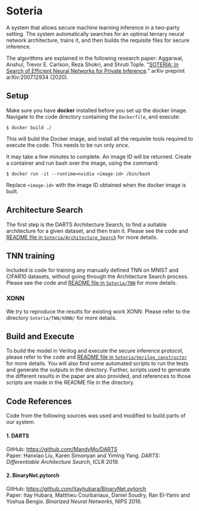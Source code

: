 # Soteria

A system that allows secure machine learning inference in a two-party setting. The system automatically searches for an optimal ternary neural network architecture, trains it, and then builds the requisite files for secure inference.

The algorithms are explained in the following research paper: Aggarwal, Anshul, Trevor E. Carlson, Reza Shokri, and Shruti Tople. "[SOTERIA: In Search of Efficient Neural Networks for Private Inference](https://arxiv.org/pdf/2007.12934)." arXiv preprint arXiv:2007.12934 (2020).

## Setup

Make sure you have **docker** installed before you set up the docker image. Navigate to the code directory containing the `Dockerfile`, and execute:

    $ docker build ./

This will build the Docker image, and install all the requisite tools required to execute the code. This needs to be run only once. 

It may take a few minutes to complete. An image ID will be returned. Create a container and run bash over the image, using the command:

    $ docker run -it --runtime=nvidia <image-id> /bin/bash

Replace `<image-id>` with the image ID obtained when the docker image is built.

## Architecture Search

The first step is the DARTS Architecture Search, to find a suitable architecture for a given dataset, and then train it. Please see the code and [README file in `Soteria/Architecture_Search`](Soteria/Architecture_Search/README.md) for more details.

## TNN training

Included is code for training any manually defined TNN on MNIST and CIFAR10 datasets, without going through the Architecture Search process. Please see the code and [README file in `Soteria/TNN`](Soteria/TNN/README.md) for more details. 

### XONN

We try to reproduce the results for existing work XONN. Please refer to the directory `Soteria/TNN/XONN/` for more details.

## Build and Execute

To build the model in Verilog and execute the secure inference protocol, please refer to the code and [README file in `Soteria/Verilog_constructor`](Soteria/Verilog_constructor/README.md) for more details. You will also find some automated scripts to run the tests and generate the outputs in the directory. Further, scripts used to generate the different results in the paper are also provided, and references to those scripts are made in the README file in the directory.

## Code References

Code from the following sources was used and modified to build parts of our system.

#### 1. DARTS

GitHub: https://github.com/MandyMo/DARTS  
Paper: Hanxiao Liu, Karen Simonyan and Yiming Yang. _DARTS: Differentiable Architecture Search_, ICLR 2019.

#### 2. BinaryNet.pytorch

GitHub: https://github.com/itayhubara/BinaryNet.pytorch  
Paper: Itay Hubara, Matthieu Courbariaux, Daniel Soudry, Ran El-Yaniv and Yoshua Bengio. _Binarized Neural Networks_, NIPS 2016.

